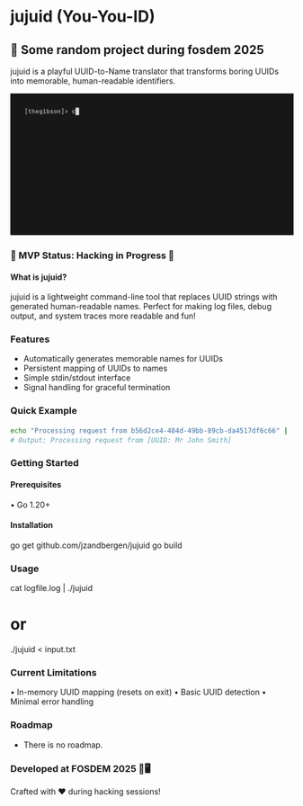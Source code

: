 # jujuid (You-You-ID)

## 🎉 Some random project during fosdem 2025

jujuid is a playful UUID-to-Name translator that transforms boring UUIDs into
memorable, human-readable identifiers.

![Demo](./assets/demo.gif)

### 🚧 MVP Status: Hacking in Progress 🚧

#### What is jujuid?

jujuid is a lightweight command-line tool that replaces UUID strings with
generated human-readable names. Perfect for making log files, debug output, and
system traces more readable and fun!

### Features

- Automatically generates memorable names for UUIDs
- Persistent mapping of UUIDs to names
- Simple stdin/stdout interface
- Signal handling for graceful termination

### Quick Example

```bash
echo "Processing request from b56d2ce4-484d-49bb-89cb-da4517df6c66" | ./jujuid
# Output: Processing request from [UUID: Mr John Smith]
```

### Getting Started

#### Prerequisites

• Go 1.20+

#### Installation

go get github.com/jzandbergen/jujuid
go build

### Usage

cat logfile.log | ./jujuid
# or
./jujuid < input.txt

### Current Limitations

• In-memory UUID mapping (resets on exit)
• Basic UUID detection
• Minimal error handling

### Roadmap

- There is no roadmap.

### Developed at FOSDEM 2025 🍺🖥️

Crafted with ❤️ during hacking sessions!


